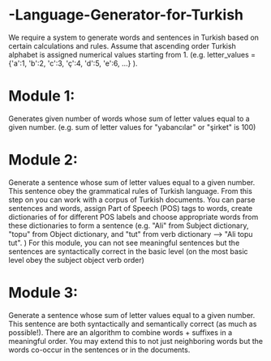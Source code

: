 # -Language-Generator-for-Turkish
We require a system to generate words and sentences in Turkish based on certain calculations and rules. Assume that ascending order Turkish alphabet is assigned numerical values starting from 1. (e.g. letter_values = {'a':1, 'b':2, 'c':3, 'ç':4, 'd':5, 'e':6, ...} ).

# Module 1: 
Generates given number of words whose sum of letter values equal to a given number.
(e.g. sum of letter values for "yabancılar" or "şirket" is 100)

# Module 2: 
Generate a sentence whose sum of letter values equal to a given number.
This sentence obey the grammatical rules of Turkish language. From this step on you can work with a corpus of Turkish documents. You can parse sentences and words, assign Part of Speech (POS) tags to words, create dictionaries of for different POS labels and choose appropriate words from these dictionaries to form a sentence (e.g. "Ali" from Subject dictionary, "topu" from Object dictionary, and "tut" from verb dictionary --> "Ali topu tut". )
For this module, you can not see meaningful sentences but the sentences are syntactically correct in the basic level (on the most basic level obey the subject object verb order)

# Module 3: 
Generate a sentence whose sum of letter values equal to a given number. This sentence are both syntactically and semantically correct (as much as possible!).
There are an algorithm to combine words + suffixes in a meaningful order. You may extend this to not just neighboring words but the words co-occur in the sentences or in the documents.
